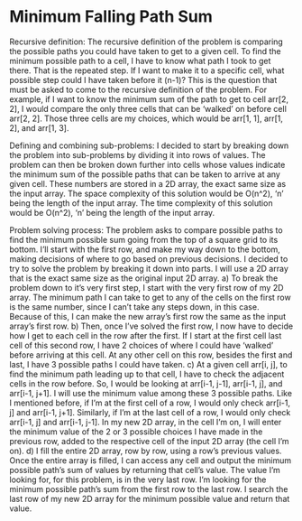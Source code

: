 # Minimum Falling Path Sum

Recursive definition: 
    The recursive definition of the problem is comparing the possible paths you could have taken to get to a given cell. 
  To find the minimum possible path to a cell, I have to know what path I took to get there. That is the repeated step. 
  If I want to make it to a specific cell, what possible step could I have taken before it (n-1)? This is the question 
  that must be asked to come to the recursive definition of the problem. For example, if I want to know the minimum sum 
  of the path to get to cell arr[2, 2], I would compare the only three cells that can be ‘walked’ on before cell arr[2, 2]. 
  Those three cells are my choices, which would be arr[1, 1], arr[1, 2], and arr[1, 3].

Defining and combining sub-problems:
	  I decided to start by breaking down the problem into sub-problems by dividing it into rows of values. The problem can 
  then be broken down further into cells whose values indicate the minimum sum of the possible paths that can be taken to 
  arrive at any given cell. These numbers are stored in a 2D array, the exact same size as the input array. The space 
  complexity of this solution would be O(n^2), ‘n’ being the length of the input array. The time complexity of this solution 
  would be O(n^2), ‘n’ being the length of the input array. 


Problem solving process:
    The problem asks to compare possible paths to find the minimum possible sum going from the top of a square grid to its 
  bottom. I’ll start with the first row, and make my way down to the bottom, making decisions of where to go based on previous 
  decisions. I decided to try to solve the problem by breaking it down into parts. I will use a 2D array that is the exact same 
  size as the original input 2D array. 
    a) To break the problem down to it’s very first step, I start with the very first row of my 2D array. The minimum path I can 
       take to get to any of the cells on the first row is the same number, since I can’t take any steps down, in this case. 
       Because of this, I can make the new array’s first row the same as the input array’s first row.
    b) Then, once I’ve solved the first row, I now have to decide how I get to each cell in the row after the first. If I start 
       at the first cell last cell of this second row, I have 2 choices of where I could have ‘walked’ before arriving at this cell. 
       At any other cell on this row, besides the first and last, I have 3 possible paths I could have taken. 
    c) At a given cell arr[i, j], to find the minimum path leading up to that cell, I have to check the adjacent cells in the 
       row before. So, I would be looking at arr[i-1, j-1], arr[i-1, j], and arr[i-1, j+1]. I will use the minimum value among 
       these 3 possible paths. Like I mentioned before, if I’m at the first cell of a row, I would only check arr[i-1, j] 
       and arr[i-1, j+1]. Similarly, if I’m at the last cell of a row, I would only check arr[i-1, j] and arr[i-1, j-1]. 
       In my new 2D array, in the cell I’m on, I will enter the minimum value of the 2 or 3 possible choices I have made in 
       the previous row, added to the respective cell of the input 2D array (the cell I’m on).
    d) I fill the entire 2D array, row by row, using a row’s previous values. Once the entire array is filled, I can access 
       any cell and output the minimum possible path’s sum of values by returning that cell’s value. The value I’m looking for, 
       for this problem, is in the very last row. I’m looking for the minimum possible path’s sum from the first row to the 
       last row. I search the last row of my new 2D array for the minimum possible value and return that value.
